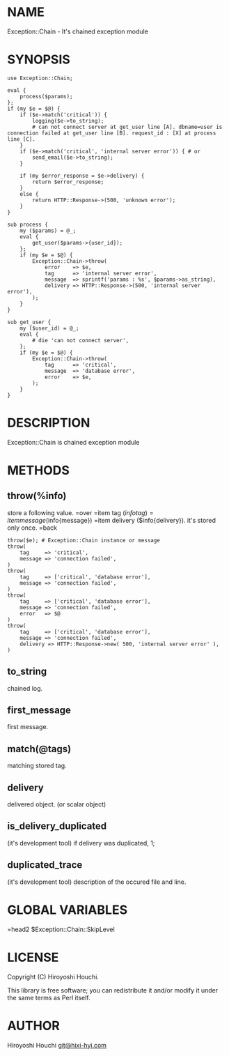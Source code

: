 # NAME

Exception::Chain - It's chained exception module

# SYNOPSIS

    use Exception::Chain;

    eval {
        process($params);
    };
    if (my $e = $@) {
        if ($e->match('critical')) {
            logging($e->to_string);
            # can not connect server at get_user line [A]. dbname=user is connection failed at get_user line [B]. request_id : [X] at process line [C].
        }
        if ($e->match('critical', 'internal server error')) { # or
            send_email($e->to_string);
        }

        if (my $error_response = $e->delivery) {
            return $error_response;
        }
        else {
            return HTTP::Response->(500, 'unknown error');
        }
    }

    sub process {
        my ($params) = @_;
        eval {
            get_user($params->{user_id});
        };
        if (my $e = $@) {
            Exception::Chain->throw(
                error    => $e,
                tag      => 'internal server error',
                message  => sprintf('params : %s', $params->as_string),
                delivery => HTTP::Response->(500, 'internal server error'),
            );
        }
    }

    sub get_user {
        my ($user_id) = @_;
        eval {
            # die 'can not connect server',
        };
        if (my $e = $@) {
            Exception::Chain->throw(
                tag      => 'critical',
                message  => 'database error',
                error    => $e,
            );
        }
    }

# DESCRIPTION

Exception::Chain is chained exception module

# METHODS

## throw(%info)
store a following value.
=over
=item tag ($info{tag})
=item message ($info{message})
=item delivery ($info{delivery}). it's stored only once.
=back

    throw($e); # Exception::Chain instance or message
    throw(
        tag     => 'critical',
        message => 'connection failed',
    )
    throw(
        tag     => ['critical', 'database error'],
        message => 'connection failed',
    )
    throw(
        tag     => ['critical', 'database error'],
        message => 'connection failed',
        error   => $@
    )
    throw(
        tag     => ['critical', 'database error'],
        message => 'connection failed',
        delivery => HTTP::Response->new( 500, 'internal server error' ),
    )

## to\_string
chained log.

## first\_message
first message.

## match(@tags)
matching stored tag.

## delivery
delivered object. (or scalar object)

## is\_delivery\_duplicated
(it's development tool)
if delivery was duplicated, 1;

## duplicated\_trace
(it's development tool)
description of the occured file and line.

# GLOBAL VARIABLES
=head2 $Exception::Chain::SkipLevel

# LICENSE

Copyright (C) Hiroyoshi Houchi.

This library is free software; you can redistribute it and/or modify
it under the same terms as Perl itself.

# AUTHOR

Hiroyoshi Houchi <git@hixi-hyi.com>
